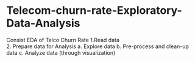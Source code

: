 # Telecom-churn-rate-Exploratory-Data-Analysis
Consist EDA of Telco Churn Rate 
1.Read data<br>
2. Prepare data for Analysis
  a. Explore data
  b. Pre-process and clean-up data
  c. Analyze data (through visualization)
